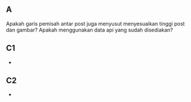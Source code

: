 ## A
Apakah garis pemisah antar post juga menyusut menyesuaikan tinggi post dan gambar?
Apakah menggunakan data api yang sudah disediakan?

## C1
-

## C2

-